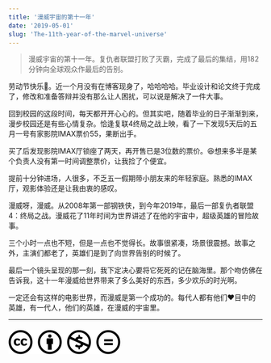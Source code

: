 ```yaml
---
title: '漫威宇宙的第十一年'
date: '2019-05-01'
slug: 'The-11th-year-of-the-marvel-universe'
---
```


> 漫威宇宙的第十一年。复仇者联盟打败了灭霸，完成了最后的集结，用182分钟向全球观众作最后的告别。

劳动节快乐🦆。近一个月没有在博客现身了，哈哈哈哈。毕业设计和论文终于完成了，修改和准备答辩并没有那么让人困扰，可以说是解决了一件大事。

回到校园的这段时间，每天都开开心心的。但其实吧，随着毕业的日子渐渐到来，漫步校园还是有些心情复杂。恰逢复联4终局之战上映，看了一下发现5天后的五月一号有家影院IMAX票价55，果断出手。

买了后发现影院IMAX厅锁座了两天，再开售已是3位数的票价。😆想来多半是某个负责人没有第一时间调整票价，让我捡了个便宜。

提前十分钟进场，人很多，不乏五一假期带小朋友来的年轻家庭。熟悉的IMAX厅，观影体验还是让我由衷的感叹。

漫威呀，漫威。从2008年第一部钢铁侠，到今年2019年，最后一部复仇者联盟4：终局之战。漫威花了11年时间为世界讲述了在他的宇宙中，超级英雄的冒险故事。

三个小时一点也不短，但是一点也不觉得长。故事很紧凑，场景很震撼。故事之外，主演们都老了，英雄们是到了向世界告别的时候了。

最后一个镜头呈现的那一刻，我下定决心要将它死死的记在脑海里。那个吻仿佛在告诉我，这十一年漫威给世界带来了多么美好的东西，多少欢乐的时光啊。

一定还会有这样的电影世界，而漫威是第一个成功的。每代人都有他们❤️目中的英雄，有一代人，他们的英雄，在漫威的宇宙里。

---
#### [![版权声明](/images/creativecommons-cc.svg)](https://creativecommons.org/licenses/by-nc-nd/4.0/)